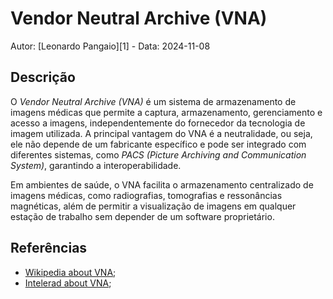 # Vendor Neutral Archive (VNA)

Autor: [Leonardo Pangaio][1] - Data: 2024-11-08

## Descrição

O *Vendor Neutral Archive (VNA)* é um sistema de armazenamento de imagens médicas que permite a captura, armazenamento, gerenciamento e acesso a imagens, independentemente do fornecedor da tecnologia de imagem utilizada. A principal vantagem do VNA é a neutralidade, ou seja, ele não depende de um fabricante específico e pode ser integrado com diferentes sistemas, como *PACS (Picture Archiving and Communication System)*, garantindo a interoperabilidade.

Em ambientes de saúde, o VNA facilita o armazenamento centralizado de imagens médicas, como radiografias, tomografias e ressonâncias magnéticas, além de permitir a visualização de imagens em qualquer estação de trabalho sem depender de um software proprietário.

## Referências

- [Wikipedia about VNA](https://en.wikipedia.org/wiki/Vendor_Neutral_Archive);
- [Intelerad about VNA](https://www.intelerad.com/en/2023/04/20/what-is-vendor-neutral-archive/);

